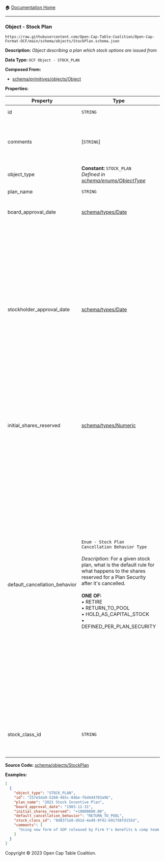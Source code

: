 :house: [Documentation Home](../../../README.md)

---

### Object - Stock Plan

`https://raw.githubusercontent.com/Open-Cap-Table-Coalition/Open-Cap-Format-OCF/main/schema/objects/StockPlan.schema.json`

**Description:** _Object describing a plan which stock options are issued from_

**Data Type:** `OCF Object - STOCK_PLAN`

**Composed From:**

- [schema/primitives/objects/Object](../primitives/objects/Object.md)

**Properties:**

| Property                      | Type                                                                                                                                                                                                                                                                                                                                                 | Description                                                                                                                                                                                                                                                                                                                                                                                                                              | Required   |
| ----------------------------- | ---------------------------------------------------------------------------------------------------------------------------------------------------------------------------------------------------------------------------------------------------------------------------------------------------------------------------------------------------- | ---------------------------------------------------------------------------------------------------------------------------------------------------------------------------------------------------------------------------------------------------------------------------------------------------------------------------------------------------------------------------------------------------------------------------------------- | ---------- |
| id                            | `STRING`                                                                                                                                                                                                                                                                                                                                             | Identifier for the object                                                                                                                                                                                                                                                                                                                                                                                                                | `REQUIRED` |
| comments                      | [`STRING`]                                                                                                                                                                                                                                                                                                                                           | Unstructured text comments related to and stored for the object                                                                                                                                                                                                                                                                                                                                                                          | -          |
| object_type                   | **Constant:** `STOCK_PLAN`</br>_Defined in [schema/enums/ObjectType](../enums/ObjectType.md)_                                                                                                                                                                                                                                                        | Object type field                                                                                                                                                                                                                                                                                                                                                                                                                        | `REQUIRED` |
| plan_name                     | `STRING`                                                                                                                                                                                                                                                                                                                                             | Name for the stock plan                                                                                                                                                                                                                                                                                                                                                                                                                  | `REQUIRED` |
| board_approval_date           | [schema/types/Date](../types/Date.md)                                                                                                                                                                                                                                                                                                                | Date on which board approved the plan                                                                                                                                                                                                                                                                                                                                                                                                    | -          |
| stockholder_approval_date     | [schema/types/Date](../types/Date.md)                                                                                                                                                                                                                                                                                                                | This optional field tracks when the stockholders approved this stock plan. This is intended for use by US companies that want to issue Incentive Stock Options (ISOs), as the issuing StockPlan must receive shareholder approval within a specified time frame in order to issue valid ISOs.                                                                                                                                            | -          |
| initial_shares_reserved       | [schema/types/Numeric](../types/Numeric.md)                                                                                                                                                                                                                                                                                                          | The initial number of shares reserved in the pool for this stock plan by the Board or equivalent body.                                                                                                                                                                                                                                                                                                                                   | `REQUIRED` |
| default_cancellation_behavior | `Enum - Stock Plan Cancellation Behavior Type`</br></br>_Description:_ For a given stock plan, what is the default rule for what happens to the shares reserved for a Plan Security after it's cancelled.</br></br>**ONE OF:** </br>&bull; RETIRE </br>&bull; RETURN_TO_POOL </br>&bull; HOLD_AS_CAPITAL_STOCK </br>&bull; DEFINED_PER_PLAN_SECURITY | If a security issued under this Stock Plan is cancelled, what happens to the reserved shares by default? NOTE: for any given security issued from the pool, the Plan's default cancellation behavior can be overridden by subsequent transactions cancelling the reserved stock, returning it to pool or marking it as capital stock. The event chain should always control - do not rely on this field and fail to traverse the events. | -          |
| stock_class_id                | `STRING`                                                                                                                                                                                                                                                                                                                                             | Identifier of the StockClass object this plan is composed of                                                                                                                                                                                                                                                                                                                                                                             | `REQUIRED` |

**Source Code:** [schema/objects/StockPlan](../../../../schema/objects/StockPlan.schema.json)

**Examples:**

```json
[
  {
    "object_type": "STOCK_PLAN",
    "id": "257e5da9-5268-465c-84be-f6d4d4703a9b",
    "plan_name": "2021 Stock Incentive Plan",
    "board_approval_date": "1983-12-31",
    "initial_shares_reserved": "+10000000.00",
    "default_cancellation_behavior": "RETURN_TO_POOL",
    "stock_class_id": "8d8371e8-d41d-4a49-9f42-b91758fd155d",
    "comments": [
      "Using new form of SOP released by Firm Y's benefits & comp team on 10/10/2021."
    ]
  }
]
```

Copyright © 2023 Open Cap Table Coalition.
